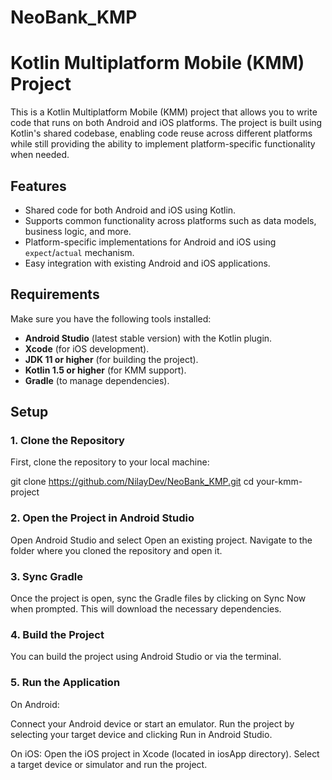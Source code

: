 # NeoBank_KMP
# Kotlin Multiplatform Mobile (KMM) Project

This is a Kotlin Multiplatform Mobile (KMM) project that allows you to write code that runs on both Android and iOS platforms. The project is built using Kotlin's shared codebase, enabling code reuse across different platforms while still providing the ability to implement platform-specific functionality when needed.

## Features

- Shared code for both Android and iOS using Kotlin.
- Supports common functionality across platforms such as data models, business logic, and more.
- Platform-specific implementations for Android and iOS using `expect`/`actual` mechanism.
- Easy integration with existing Android and iOS applications.

## Requirements

 Make sure you have the following tools installed:

- **Android Studio** (latest stable version) with the Kotlin plugin.
- **Xcode** (for iOS development).
- **JDK 11 or higher** (for building the project).
- **Kotlin 1.5 or higher** (for KMM support).
- **Gradle** (to manage dependencies).

## Setup

### 1. Clone the Repository

First, clone the repository to your local machine:


git clone https://github.com/NilayDev/NeoBank_KMP.git
cd your-kmm-project

### 2. Open the Project in Android Studio
Open Android Studio and select Open an existing project.
Navigate to the folder where you cloned the repository and open it.


### 3. Sync Gradle
Once the project is open, sync the Gradle files by clicking on Sync Now when prompted. This will download the necessary dependencies.


### 4. Build the Project
You can build the project using Android Studio or via the terminal.


### 5. Run the Application
On Android:

Connect your Android device or start an emulator.
Run the project by selecting your target device and clicking Run in Android Studio.


On iOS:
Open the iOS project in Xcode (located in iosApp directory).
Select a target device or simulator and run the project.
